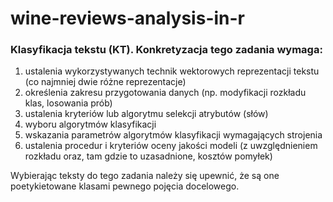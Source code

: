 # wine-reviews-analysis-in-r

### Klasyfikacja tekstu (KT). Konkretyzacja tego zadania wymaga:
1. ustalenia wykorzystywanych technik wektorowych reprezentacji tekstu (co najmniej dwie różne reprezentacje)
1. określenia zakresu przygotowania danych (np. modyfikacji rozkładu klas, losowania prób)
1. ustalenia kryteriów lub algorytmu selekcji atrybutów (słów)
1. wyboru algorytmów klasyfikacji
1. wskazania parametrów algorytmów klasyfikacji wymagających strojenia
1. ustalenia procedur i kryteriów oceny jakości modeli (z uwzględnieniem rozkładu oraz, tam gdzie to uzasadnione, kosztów pomyłek)

Wybierając teksty do tego zadania należy się upewnić, że są one poetykietowane klasami pewnego pojęcia docelowego.